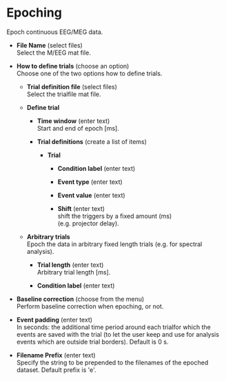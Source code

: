 # Epoching  
Epoch continuous EEG/MEG data.   

* **File Name** (select files)  
Select the M/EEG mat file.   

* **How to define trials** (choose an option)  
Choose one of the two options how to define trials.   

    * **Trial definition file** (select files)  
    Select the trialfile mat file.   

    * **Define trial**   

        * **Time window** (enter text)  
        Start and end of epoch [ms].   

        * **Trial definitions** (create a list of items)  

            * **Trial**   

                * **Condition label** (enter text)  

                * **Event type** (enter text)  

                * **Event value** (enter text)  

                * **Shift** (enter text)  
                shift the triggers by a fixed amount (ms)   
                (e.g. projector delay).   

    * **Arbitrary trials**   
    Epoch the data in arbitrary fixed length trials (e.g. for spectral analysis).   

        * **Trial length** (enter text)  
        Arbitrary trial length [ms].   

        * **Condition label** (enter text)  

* **Baseline correction** (choose from the menu)  
Perform baseline correction when epoching, or not.   

* **Event padding** (enter text)  
In seconds: the additional time period around each trialfor which the events are saved with the trial (to let the user keep and use for analysis events which are outside trial borders). Default is 0 s.   

* **Filename Prefix** (enter text)  
Specify the string to be prepended to the filenames of the epoched dataset. Default prefix is 'e'.   
